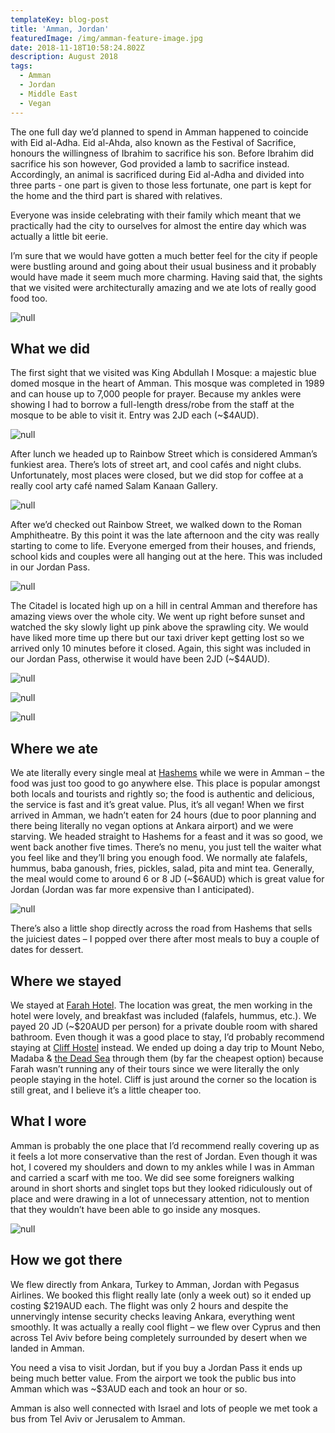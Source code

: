 ```yaml
---
templateKey: blog-post
title: 'Amman, Jordan'
featuredImage: /img/amman-feature-image.jpg
date: 2018-11-18T10:58:24.802Z
description: August 2018
tags:
  - Amman
  - Jordan
  - Middle East
  - Vegan
---
```

The one full day we’d planned to spend in Amman happened to coincide with Eid al-Adha. Eid al-Ahda, also known as the Festival of Sacrifice, honours the willingness of Ibrahim to sacrifice his son. Before Ibrahim did sacrifice his son however, God provided a lamb to sacrifice instead. Accordingly, an animal is sacrificed during Eid al-Adha and divided into three parts - one part is given to those less fortunate, one part is kept for the home and the third part is shared with relatives.

Everyone was inside celebrating with their family which meant that we practically had the city to ourselves for almost the entire day which was actually a little bit eerie. 

I’m sure that we would have gotten a much better feel for the city if people were bustling around and going about their usual business and it probably would have made it seem much more charming. Having said that, the sights that we visited were architecturally amazing and we ate lots of really good food too.

![null](/img/img_8158.jpg)

## What we did

The first sight that we visited was King Abdullah I Mosque: a majestic blue domed mosque in the heart of Amman. This mosque was completed in 1989 and can house up to 7,000 people for prayer. Because my ankles were showing I had to borrow a full-length dress/robe from the staff at the mosque to be able to visit it. Entry was 2JD each (~$4AUD).

![null](/img/img_8159.jpg)

After lunch we headed up to Rainbow Street which is considered Amman’s funkiest area. There’s lots of street art, and cool cafés and night clubs. Unfortunately, most places were closed, but we did stop for coffee at a really cool arty café named Salam Kanaan Gallery. 

![null](/img/rainbow-street.jpg)

After we’d checked out Rainbow Street, we walked down to the Roman Amphitheatre. By this point it was the late afternoon and the city was really starting to come to life. Everyone emerged from their houses, and friends, school kids and couples were all hanging out at the here. This was included in our Jordan Pass.

![null](/img/img_8160.jpg)

The Citadel is located high up on a hill in central Amman and therefore has amazing views over the whole city. We went up right before sunset and watched the sky slowly light up pink above the sprawling city. We would have liked more time up there but our taxi driver kept getting lost so we arrived only 10 minutes before it closed. Again, this sight was included in our Jordan Pass, otherwise it would have been 2JD (~$4AUD). 

![null](/img/img_8156.jpg)

![null](/img/img_8154.jpg)

![null](/img/img_8157.jpg)

## Where we ate

We ate literally every single meal at [Hashems](https://www.facebook.com/Hashem.resturant/) while we were in Amman – the food was just too good to go anywhere else. This place is popular amongst both locals and tourists and rightly so; the food is authentic and delicious, the service is fast and it’s great value. Plus, it’s all vegan! When we first arrived in Amman, we hadn’t eaten for 24 hours (due to poor planning and there being literally no vegan options at Ankara airport) and we were starving. We headed straight to Hashems for a feast and it was so good, we went back another five times. There’s no menu, you just tell the waiter what you feel like and they’ll bring you enough food. We normally ate falafels, hummus, baba ganoush, fries, pickles, salad, pita and mint tea. Generally, the meal would come to around 6 or 8 JD (~$6AUD) which is great value for Jordan (Jordan was far more expensive than I anticipated).

![null](/img/hashems.jpg)

There’s also a little shop directly across the road from Hashems that sells the juiciest dates – I popped over there after most meals to buy a couple of dates for dessert. 

## Where we stayed

We stayed at [Farah Hotel](http://reservation.bookhostels.com/farahhotel.com.jo/property/8764/?dateStart=2018-11-30&numNights=1&numGuests=2&bookassist=¤cy=AUD). The location was great, the men working in the hotel were lovely, and breakfast was included (falafels, hummus, etc.). We payed 20 JD (~$20AUD per person) for a private double room with shared bathroom. Even though it was a good place to stay, I’d probably recommend staying at [Cliff Hostel](https://www.booking.com/hotel/jo/cliff.en-gb.html?aid=1199802;label=gog235jc-hotel-en-jo-cliff-unspec-np-com-L%3Aen-O%3AosSx-B%3Achrome-N%3AXX-S%3Abo-U%3Asao-H%3As;sid=a3a8062454383b5c3c6d9609e89a432c;dest_id=-970362;dest_type=city;dist=0;hapos=1;hpos=1;room1=A%2CA;sb_price_type=total;srepoch=1517745766;srfid=98c108d95b36dec1100273670350987625bbf6dbX1;srpvid=c6af54b2692a0082;type=total;ucfs=1&#hotelTmpl) instead. We ended up doing a day trip to Mount Nebo, Madaba & [the Dead Sea](https://www.ninetyninedays.com.au/blog/the-dead-sea-a-photo-diary/) through them (by far the cheapest option) because Farah wasn’t running any of their tours since we were literally the only people staying in the hotel. Cliff is just around the corner so the location is still great, and I believe it’s a little cheaper too.

## What I wore

Amman is probably the one place that I’d recommend really covering up as it feels a lot more conservative than the rest of Jordan. Even though it was hot, I covered my shoulders and down to my ankles while I was in Amman and carried a scarf with me too. We did see some foreigners walking around in short shorts and singlet tops but they looked ridiculously out of place and were drawing in a lot of unnecessary attention, not to mention that they wouldn’t have been able to go inside any mosques.

![null](/img/img_8144.jpg)

## How we got there

We flew directly from Ankara, Turkey to Amman, Jordan with Pegasus Airlines. We booked this flight really late (only a week out) so it ended up costing $219AUD each. The flight was only 2 hours and despite the unnervingly intense security checks leaving Ankara, everything went smoothly. It was actually a really cool flight – we flew over Cyprus and then across Tel Aviv before being completely surrounded by desert when we landed in Amman. 

You need a visa to visit Jordan, but if you buy a Jordan Pass it ends up being much better value. From the airport we took the public bus into Amman which was ~$3AUD each and took an hour or so.

Amman is also well connected with Israel and lots of people we met took a bus from Tel Aviv or Jerusalem to Amman.
